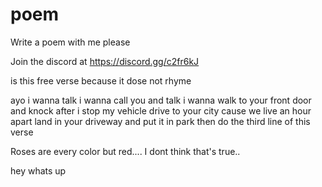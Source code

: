 # poem
Write a poem with me please

Join the discord at https://discord.gg/c2fr6kJ

is this free verse because it dose not rhyme 


ayo
i wanna talk
i wanna call you and talk
i wanna walk to your front door and knock
after i stop my vehicle
drive to your city
cause we live an hour apart
land in your driveway and put it in park
then do the third line of this verse


Roses are every color but red....
I dont think that's true..

hey whats up
